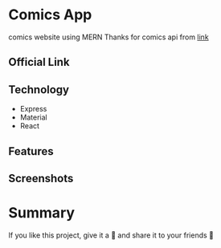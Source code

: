 # Comics App

comics website using MERN
Thanks for comics api from [link](https://github.com/pth-1641/Comics-API)

## Official Link


## Technology
- Express
- Material
- React
## Features


## Screenshots

# Summary

If you like this project, give it a 🌟 and share it to your friends 💖